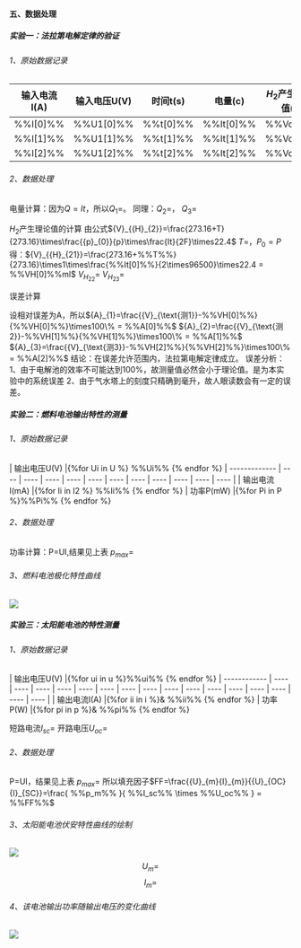 #### 五、数据处理

##### 实验一：法拉第电解定律的验证

###### 1、原始数据记录

| 输入电流I(A) | 输入电压U(V) | 时间t(s) | 电量(c) |$H_2$产生量测量值(ml)      |$H_2$产生量理论值(ml)      |
| ------------ | ------------ | -------- | ------- | ---- | ---- |
|%%I[0]%%|%%U1[0]%%|%%t[0]%%|%%It[0]%%|%%Vc[0]%%|%%VH[0]%%|
|%%I[1]%%|%%U1[1]%%|%%t[1]%%|%%It[1]%%|%%Vc[1]%%|%%VH[1]%%|
|%%I[2]%%|%%U1[2]%%|%%t[2]%%|%%It[2]%%|%%Vc[2]%%|%%VH[2]%%|

###### 2、数据处理

电量计算：因为$Q=It$，所以${Q}_{1}=%%I[0]%%\times%%t[0]%% = %%It[0]%%c$。
同理：${Q}_{2}=%%I[1]%%\times%%t[1]%% = %%It[1]%%c$，
${Q}_{3}=%%I[2]%%\times%%t[2]%% = %%It[2]%%c$

$H_2$产生理论值的计算
由公式${V}_{{H}_{2}}=\frac{273.16+T}{273.16}\times\frac{{p}_{0}}{p}\times\frac{It}{2F}\times22.4$
$T=%%T%%\circ C$，${P}_{0}=P$
得：${V}_{{H}_{21}}=\frac{273.16+%%T%%}{273.16}\times1\times\frac{%%It[0]%%}{2\times96500}\times22.4 = %%VH[0]%%ml$
${V}_{{H}_{22}} = %%VH[1]%%ml$
${V}_{{H}_{23}} = %%VH[2]%%ml$

误差计算

设相对误差为A，所以${A}_{1}=\frac{{V}_{\text{测1}}-%%VH[0]%%}{%%VH[0]%%}\times100\% = %%A[0]%%$
${A}_{2}=\frac{{V}_{\text{测2}}-%%VH[1]%%}{%%VH[1]%%}\times100\% = %%A[1]%%$
${A}_{3}=\frac{{V}_{\text{测3}}-%%VH[2]%%}{%%VH[2]%%}\times100\% = %%A[2]%%$
结论：在误差允许范围内，法拉第电解定律成立。
误差分析：
1、由于电解池的效率不可能达到100%，故测量值必然会小于理论值。是为本实验中的系统误差
2、由于气水塔上的刻度只精确到毫升，故人眼读数会有一定的误差。

##### 实验二：燃料电池输出特性的测量

###### 1、原始数据记录

| 输出电压U(V)  |{%for Ui in U %} %%Ui%% {% endfor %}
| ------------- | ---- | ---- | ---- | ---- | ---- | ---- | ---- | ---- | ---- | ---- | ---- |
| 输出电流I(mA) |{%for Ii in I2 %} %%Ii%% {% endfor %}
| 功率P(mW)     |{%for Pi in P %}%%Pi%% {% endfor %}

###### 2、数据处理

功率计算：P=UI,结果见上表
${p}_{max} = %%P_m%% mW$

###### 3、燃料电池极化特性曲线

![](%%pic1%%.png)

##### 实验三：太阳能电池的特性测量

###### 1、原始数据记录

| 输出电压U(V) |{%for ui in u %}%%ui%% {% endfor %}
| ------------ | ---- | ---- | ---- | ---- | ---- | ---- | ---- | ---- | ---- | ---- | ---- | ---- | ---- | ---- | ---- | ---- |
| 输出电流I(A) |{%for ii in i %}& %%ii%% {% endfor %}
| 功率P(W)     |{%for pi in p %}& %%pi%% {% endfor %}

短路电流${I}_{sc}= %%I_sc%% A$
开路电压${U}_{oc} = %%U_oc%%V$

###### 2、数据处理

P=UI，结果见上表
${p}_{max} = %%p_m%% W$
所以填充因子$FF=\frac{{U}_{m}{I}_{m}}{{U}_{OC}{I}_{SC}}=\frac{ %%p_m%% }{ %%I_sc%% \times %%U_oc%% } = %%FF%%$

###### 3、太阳能电池伏安特性曲线的绘制

![](%%pic2%%.png)
$${U}_{m} = %%U_m%% V$$
$${I}_{m} = %%I_m%% A$$

###### 4、该电池输出功率随输出电压的变化曲线

![](%%pic3%%.png)